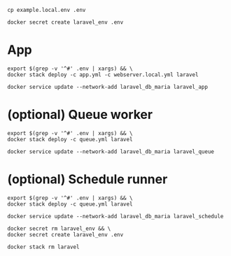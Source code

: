 ```shell
cp example.local.env .env
```

```shell
docker secret create laravel_env .env
```

# App

```shell
export $(grep -v '^#' .env | xargs) && \
docker stack deploy -c app.yml -c webserver.local.yml laravel
```

```shell
docker service update --network-add laravel_db_maria laravel_app
```

# (optional) Queue worker

```shell
export $(grep -v '^#' .env | xargs) && \
docker stack deploy -c queue.yml laravel
```

```shell
docker service update --network-add laravel_db_maria laravel_queue
```

# (optional) Schedule runner

```shell
export $(grep -v '^#' .env | xargs) && \
docker stack deploy -c queue.yml laravel
```

```shell
docker service update --network-add laravel_db_maria laravel_schedule
```

```shell
docker secret rm laravel_env && \
docker secret create laravel_env .env
```

```shell
docker stack rm laravel
```
